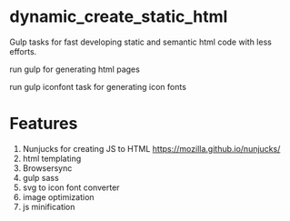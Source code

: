 # dynamic_create_static_html
Gulp tasks for fast developing static and semantic html code with less efforts.

run gulp for generating html pages

run gulp iconfont task for generating icon fonts

# Features
1. Nunjucks for creating JS to HTML https://mozilla.github.io/nunjucks/
2. html templating
3. Browsersync
4. gulp sass
5. svg to icon font converter
6. image optimization 
7. js minification
